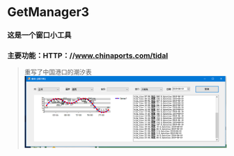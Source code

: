 # GetManager3
### 这是一个窗口小工具
### 主要功能：HTTP：//www.chinaports.com/tidal
> 重写了中国港口的潮汐表
![image](https://github.com/zc282840325/GetManager3/blob/master/image/1.png)
